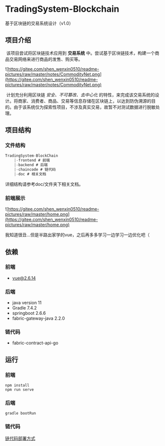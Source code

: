 # TradingSystem-Blockchain
基于区块链的交易系统设计（v1.0）

## 项目介绍

​    该项目尝试将区块链技术应用到 **交易系统** 中。尝试基于区块链技术，构建一个商品交易网络来进行商品的发售、购买等。

![https://gitee.com/shen_wenxin0510/readme-pictures/raw/master/notes/CommodityNet.png](https://gitee.com/shen_wenxin0510/readme-pictures/raw/master/notes/CommodityNet.png)

​    计划充分利用区块链 *安全、不可篡改、去中心化* 的特性，来完成该交易系统的设计。将商家、消费者、商品、交易等信息存储在区块链上，以达到防伪溯源的目的。由于该系统仅为探索性项目，不涉及真实交易，故暂不对测试数据进行脱敏处理。

## 项目结构

### 文件结构

```jsx
TradingSystem-BlockChain
	|-frontend # 前端
	|-backend # 后端
	|-chaincode # 链代码
	|-doc # 相关文档

```

详细结构请参考doc/文件夹下相关文档。

### 前端展示

![https://gitee.com/shen_wenxin0510/readme-pictures/raw/master/home.png](https://gitee.com/shen_wenxin0510/readme-pictures/raw/master/home.png)

我知道很丑…但是半路出家学的vue，之后再多多学习一边学习一边优化吧（

## 依赖

### 前端

- vue@2.6.14

### 后端

- java version 11
- Gradle 7.4.2
- springboot 2.6.6
- fabric-gateway-java 2.2.0

### 链代码

- fabric-contract-api-go

## 运行

### 前端

```
npm install
npm run serve
```

### 后端

```
gradle bootRun
```

### 链代码

[链代码部署方式](https://github.com/shen-wenxin/TradingSystem-Blockchain/blob/dev/doc/%E5%BC%80%E5%8F%91%E6%96%87%E6%A1%A3/%E5%AD%A6%E4%B9%A0%E6%96%87%E6%A1%A3/%E5%A6%82%E4%BD%95%E9%83%A8%E7%BD%B2%E9%93%BE%E4%BB%A3%E7%A0%81.md)


